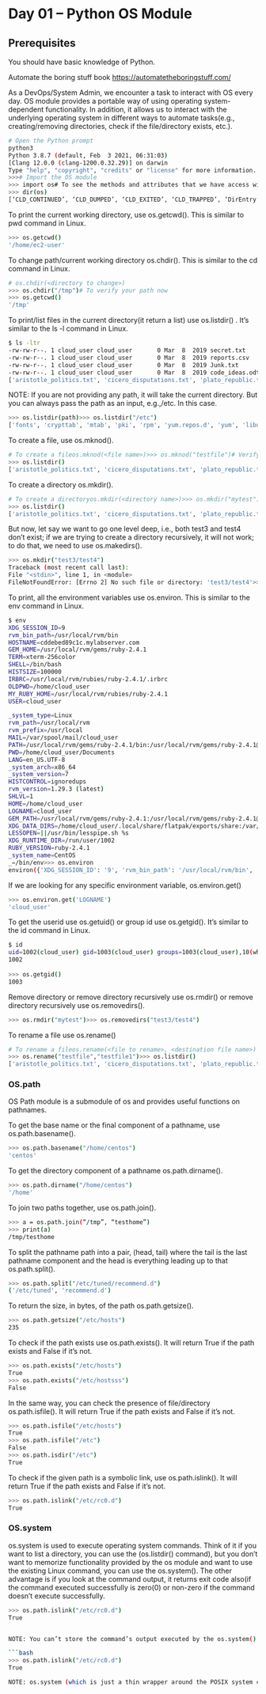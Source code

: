 # Day 01 – Python OS Module

## Prerequisites

 You should have basic knowledge of Python.

 Automate the boring stuff book
https://automatetheboringstuff.com/
    
As a DevOps/System Admin, we encounter a task to interact with OS every day. OS module provides a portable way of using operating system-dependent functionality. In addition, it allows us to interact with the underlying operating system in different ways to automate tasks(e.g., creating/removing directories, check if the file/directory exists, etc.).
 
 ```bash
# Open the Python prompt
python3
Python 3.8.7 (default, Feb  3 2021, 06:31:03)
[Clang 12.0.0 (clang-1200.0.32.29)] on darwin
Type "help", "copyright", "credits" or "license" for more information.
>>># Import the OS module
>>> import os# To see the methods and attributes that we have access within OS module
>>> dir(os)
[‘CLD_CONTINUED’, ‘CLD_DUMPED’, ‘CLD_EXITED’, ‘CLD_TRAPPED’, ‘DirEntry’, ‘EX_CANTCREAT’, ‘EX_CONFIG’, ‘EX_DATAERR’, ‘EX_IOERR’, ‘EX_NOHOST’, ‘EX_NOINPUT’, ‘EX_NOPERM’, ‘EX_NOUSER’, ‘EX_OK’, ‘EX_OSERR’, ‘EX_OSFILE’, ‘EX_PROTOCOL’, ‘EX_SOFTWARE’, ‘EX_TEMPFAIL’, ‘EX_UNAVAILABLE’, ‘EX_USAGE’, ‘F_LOCK’, ‘F_OK’, ‘F_TEST’, ‘F_TLOCK’, ‘F_ULOCK’, ‘MutableMapping’, ‘NGROUPS_MAX’, ‘O_ACCMODE’, ‘O_APPEND’, ‘O_ASYNC’, ‘O_CREAT’, ‘O_DIRECT’, ‘O_DIRECTORY’, ‘O_DSYNC’, ‘O_EXCL’, ‘O_LARGEFILE’, ‘O_NDELAY’, ‘O_NOATIME’, ‘O_NOCTTY’, ‘O_NOFOLLOW’, ‘O_NONBLOCK’, ‘O_RDONLY’, ‘O_RDWR’, ‘O_RSYNC’, ‘O_SYNC’, ‘O_TRUNC’, ‘O_WRONLY’, ‘POSIX_FADV_DONTNEED’, ‘POSIX_FADV_NOREUSE’, ‘POSIX_FADV_NORMAL’, ‘POSIX_FADV_RANDOM’, ‘POSIX_FADV_SEQUENTIAL’, ‘POSIX_FADV_WILLNEED’, ‘PRIO_PGRP’, ‘PRIO_PROCESS’, ‘PRIO_USER’, ‘P_ALL’, ‘P_NOWAIT’, ‘P_NOWAITO’, ‘P_PGID’, ‘P_PID’, ‘P_WAIT’, ‘PathLike’, ‘RTLD_DEEPBIND’, ‘RTLD_GLOBAL’, ‘RTLD_LAZY’, ‘RTLD_LOCAL’, ‘RTLD_NODELETE’, ‘RTLD_NOLOAD’, ‘RTLD_NOW’, ‘R_OK’, ‘SCHED_BATCH’, ‘SCHED_FIFO’, ‘SCHED_OTHER’, ‘SCHED_RR’, ‘SEEK_CUR’, ‘SEEK_END’, ‘SEEK_SET’, ‘ST_APPEND’, ‘ST_MANDLOCK’, ‘ST_NOATIME’, ‘ST_NODEV’, ‘ST_NODIRATIME’, ‘ST_NOEXEC’, ‘ST_NOSUID’, ‘ST_RDONLY’, ‘ST_SYNCHRONOUS’, ‘ST_WRITE’, ‘TMP_MAX’, ‘WCONTINUED’, ‘WCOREDUMP’, ‘WEXITED’, ‘WEXITSTATUS’, ‘WIFCONTINUED’, ‘WIFEXITED’, ‘WIFSIGNALED’, ‘WIFSTOPPED’, ‘WNOHANG’, ‘WNOWAIT’, ‘WSTOPPED’, ‘WSTOPSIG’, ‘WTERMSIG’, ‘WUNTRACED’, ‘W_OK’, ‘XATTR_CREATE’, ‘XATTR_REPLACE’, ‘XATTR_SIZE_MAX’, ‘X_OK’, ‘_Environ’, ‘__all__’, ‘__builtins__’, ‘__cached__’, ‘__doc__’, ‘__file__’, ‘__loader__’, ‘__name__’, ‘__package__’, ‘__spec__’, ‘_execvpe’, ‘_exists’, ‘_exit’, ‘_fspath’, ‘_fwalk’, ‘_get_exports_list’, ‘_putenv’, ‘_spawnvef’, ‘_unsetenv’, ‘_wrap_close’, ‘abc’, ‘abort’, ‘access’, ‘altsep’, ‘chdir’, ‘chmod’, ‘chown’, ‘chroot’, ‘close’, ‘closerange’, ‘confstr’, ‘confstr_names’, ‘cpu_count’, ‘ctermid’, ‘curdir’, ‘defpath’, ‘device_encoding’, ‘devnull’, ‘dup’, ‘dup2’, ‘environ’, ‘environb’, ‘errno’, ‘error’, ‘execl’, ‘execle’, ‘execlp’, ‘execlpe’, ‘execv’, ‘execve’, ‘execvp’, ‘execvpe’, ‘extsep’, ‘fchdir’, ‘fchmod’, ‘fchown’, ‘fdatasync’, ‘fdopen’, ‘fork’, ‘forkpty’, ‘fpathconf’, ‘fsdecode’, ‘fsencode’, ‘fspath’, ‘fstat’, ‘fstatvfs’, ‘fsync’, ‘ftruncate’, ‘fwalk’, ‘get_blocking’, ‘get_exec_path’, ‘get_inheritable’, ‘get_terminal_size’, ‘getcwd’, ‘getcwdb’, ‘getegid’, ‘getenv’, ‘getenvb’, ‘geteuid’, ‘getgid’, ‘getgrouplist’, ‘getgroups’, ‘getloadavg’, ‘getlogin’, ‘getpgid’, ‘getpgrp’, ‘getpid’, ‘getppid’, ‘getpriority’, ‘getresgid’, ‘getresuid’, ‘getsid’, ‘getuid’, ‘getxattr’, ‘initgroups’, ‘isatty’, ‘kill’, ‘killpg’, ‘lchown’, ‘linesep’, ‘link’, ‘listdir’, ‘listxattr’, ‘lockf’, ‘lseek’, ‘lstat’, ‘major’, ‘makedev’, ‘makedirs’, ‘minor’, ‘mkdir’, ‘mkfifo’, ‘mknod’, ‘name’, ‘nice’, ‘open’, ‘openpty’, ‘pardir’, ‘path’, ‘pathconf’, ‘pathconf_names’, ‘pathsep’, ‘pipe’, ‘popen’, ‘posix_fadvise’, ‘posix_fallocate’, ‘pread’, ‘putenv’, ‘pwrite’, ‘read’, ‘readlink’, ‘readv’, ‘remove’, ‘removedirs’, ‘removexattr’, ‘rename’, ‘renames’, ‘replace’, ‘rmdir’, ‘scandir’, ‘sched_get_priority_max’, ‘sched_get_priority_min’, ‘sched_getparam’, ‘sched_getscheduler’, ‘sched_param’, ‘sched_rr_get_interval’, ‘sched_setparam’, ‘sched_setscheduler’, ‘sched_yield’, ‘sendfile’, ‘sep’, ‘set_blocking’, ‘set_inheritable’, ‘setegid’, ‘seteuid’, ‘setgid’, ‘setgroups’, ‘setpgid’, ‘setpgrp’, ‘setpriority’, ‘setregid’, ‘setresgid’, ‘setresuid’, ‘setreuid’, ‘setsid’, ‘setuid’, ‘setxattr’, ‘spawnl’, ‘spawnle’, ‘spawnlp’, ‘spawnlpe’, ‘spawnv’, ‘spawnve’, ‘spawnvp’, ‘spawnvpe’, ‘st’, ‘stat’, ‘stat_float_times’, ‘stat_result’, ‘statvfs’, ‘statvfs_result’, ‘strerror’, ‘supports_bytes_environ’, ‘supports_dir_fd’, ‘supports_effective_ids’, ‘supports_fd’, ‘supports_follow_symlinks’, ‘symlink’, ‘sync’, ‘sys’, ‘sysconf’, ‘sysconf_names’, ‘system’, ‘tcgetpgrp’, ‘tcsetpgrp’, ‘terminal_size’, ‘times’, ‘times_result’, ‘truncate’, ‘ttyname’, ‘umask’, ‘uname’, ‘uname_result’, ‘unlink’, ‘unsetenv’, ‘urandom’, ‘utime’, ‘wait’, ‘wait3’, ‘wait4’, ‘waitid’, ‘waitid_result’, ‘waitpid’, ‘walk’, ‘write’, ‘writev’]
```

To print the current working directory, use os.getcwd(). This is similar to pwd command in Linux.
```bash
>>> os.getcwd()
'/home/ec2-user'
```
To change path/current working directory os.chdir(<directory to change>). This is similar to the cd command in Linux.
 
```bash
# os.chdir(<directory to change>)
>>> os.chdir("/tmp")# To verify your path now
>>> os.getcwd()
'/tmp'
```
 
To print/list files in the current directory(it return a list) use os.listdir() . It’s similar to the ls -l command in Linux.

```bash
$ ls -ltr
-rw-rw-r--. 1 cloud_user cloud_user       0 Mar  8  2019 secret.txt
-rw-rw-r--. 1 cloud_user cloud_user       0 Mar  8  2019 reports.csv
-rw-rw-r--. 1 cloud_user cloud_user       0 Mar  8  2019 Junk.txt
-rw-rw-r--. 1 cloud_user cloud_user       0 Mar  8  2019 code_ideas.odt>>> os.listdir()
['aristotle_politics.txt', 'cicero_disputations.txt', 'plato_republic.txt', 'secret.txt', 'Junk.txt', 'code_ideas.odt', 'reports.csv']
``` 
 NOTE: If you are not providing any path, it will take the current directory. But you can always pass the path as an input, e.g.,/etc. In this case.
 
 ```bash
>>> os.listdir(path)>>> os.listdir("/etc")
['fonts', 'crypttab', 'mtab', 'pki', 'rpm', 'yum.repos.d', 'yum', 'libuser.conf', 'audit', 'centos-release', 'rsyslog.d', 'issue', 'binfmt.d', 'issue.net', 'modules-load.d', 'os-release', 'security', 'tuned', 'redhat-release', 'DIR_COLORS', 'vimrc', 'system-release', 'sestatus.conf', 'fstab', 'system-release-cpe', 'tmpfiles.d', 'aliases', 'rc.local', 'bashrc', 'systemd', 'csh.cshrc', 'udev', 'csh.login', 'machine-id', 'environment', 'NetworkManager', 'exports', 'nsswitch.conf.bak', 'filesystems', 'inittab', 'group', 'adjtime', 'gshadow', 'networks', 'host.conf', 'cron.monthly', 'hosts', 'shadow-', 'hosts.allow', 'ppp', 'gconf', 'hosts.deny', 'rwtab', 'pulse', 'inputrc', 'nfsmount.conf', 'motd', 'rwtab.d', 'passwd', 'statetab', 'printcap', 'statetab.d', 'profile', 'profile.d', 'sysctl.conf', 'protocols', 'cron.hourly', 'securetty', 'cron.weekly', 'services', 'anacrontab', 'shadow', 'crontab', 'shells', 'X11', 'bash_completion.d', 'opt', 'pm', 'skel', 'sysconfig', 'xdg', 'xinetd.d', 'terminfo', 'default', 'polkit-1', 'ld.so.conf', 'ld.so.conf.d', 'my.cnf', 'nsswitch.conf', 'passwd-', 'dconf', 'rpc', 'cloud', 'ld.so.cache', 'ssh', 'man_db.conf', 'libaudit.conf', 'popt.d', 'alternatives', 'chkconfig.d', 'gnupg', 'avahi', 'init.d', 'rc.d', 'cron.d', 'rc0.d', 'cron.deny', 'rc1.d', 'grub.d', 'rc2.d', 'dnsmasq.conf', 'rc3.d', 'dnsmasq.d', 'rc4.d', 'updatedb.conf', 'rc5.d', 'dracut.conf', 'rc6.d', 'aliases.db', 'GREP_COLORS', 'libnl', 'gcrypt', 'pkcs11', 'wpa_supplicant', 'magic', 'sasl2', 'groff', 'ssl', 'dbus-1', 'samba', 'request-key.conf', 'request-key.d', 'kernel', 'virc', 'iproute2', 'selinux', 'gss', 'dracut.conf.d', 'krb5.conf', 'openldap', 'DIR_COLORS.256color', 'idmapd.conf', 'grub2.cfg', 'DIR_COLORS.lightbgcolor', 'rsyslog.conf', 'login.defs', 'pam.d', '.pwd.lock', 'logrotate.d', 'my.cnf.d', 'prelink.conf.d', 'sgml', 'group-', 'gshadow-', 'sysctl.d', 'yum.conf', 'netconfig', 'dhcp', 'xml', 'e2fsck.conf', 'exports.d', 'mke2fs.conf', 'depmod.d', 'modprobe.d', 'cron.daily', 'logrotate.conf', 'favicon.png', 'kdump.conf', 'makedumpfile.conf.sample', 'firewalld', 'audisp', 'postfix', 'chrony.conf', 'chrony.keys', 'rsyncd.conf', 'sudo-ldap.conf', 'sudo.conf', 'sudoers', 'sudoers.d', 'vconsole.conf', 'localtime', 'locale.conf', 'hostname', 'resolv.conf', 'grub.conf', 'plymouth', 'asound.conf', 'oddjob', 'oddjobd.conf', 'oddjobd.conf.d', 'gtk-2.0', 'libreport', 'UPower', 'udisks2', 'gdm', 'nanorc', 'wgetrc', 'mime.types', 'mailcap', 'ghostscript', 'centos-release-upstream', 'tcsd.conf', 'gssproxy', 'python', 'geoclue', 'la_version', '.updated', 'xrdp', 'amazon', 'init', 'subgid', 'subuid', 'nsswitch.conf.rpmnew', 'krb5.conf.d', 'GeoIP.conf', 'bluetooth', 'sysctl.conf.rpmnew', 'iscsi', 'chrony.keys.rpmnew', 'nfs.conf', 'kernel-reinstall-count', 'zprofile', 'bash.bashrc', 'rvmrc', 'libblockdev', 'multipath', 'lvm', 'trusted-key.key', 'glvnd', 'fuse.conf', 'egl', 'flatpak', 'libpaper.d', 'papersize', 'ImageMagick-6']
```
 
To create a file, use os.mknod().

 ```bash
# To create a fileos.mknod(<file name>)>>> os.mknod("testfile")# Verify it
>>> os.listdir()
['aristotle_politics.txt', 'cicero_disputations.txt', 'plato_republic.txt', 'secret.txt', 'Junk.txt', 'code_ideas.odt', 'reports.csv', 'testfile']
```
 To create a directory os.mkdir().
 
 ```bash
# To create a directoryos.mkdir(<directory name>)>>> os.mkdir("mytest")# To verify it
>>> os.listdir()
['aristotle_politics.txt', 'cicero_disputations.txt', 'plato_republic.txt', 'secret.txt', 'Junk.txt', 'code_ideas.odt', 'reports.csv', 'mytest']
```

But now, let say we want to go one level deep, i.e., both test3 and test4 don’t exist; if we are trying to create a directory recursively, it will not work; to do that, we need to use os.makedirs().

  ```bash
>>> os.mkdir("test3/test4")
Traceback (most recent call last):
File "<stdin>", line 1, in <module>
FileNotFoundError: [Errno 2] No such file or directory: 'test3/test4'>>> os.makedirs("test3/test4")
```
 
To print, all the environment variables use os.environ. This is similar to the env command in Linux.
 
  ```bash
$ env
XDG_SESSION_ID=9
rvm_bin_path=/usr/local/rvm/bin
HOSTNAME=cddebed89c1c.mylabserver.com
GEM_HOME=/usr/local/rvm/gems/ruby-2.4.1
TERM=xterm-256color
SHELL=/bin/bash
HISTSIZE=100000
IRBRC=/usr/local/rvm/rubies/ruby-2.4.1/.irbrc
OLDPWD=/home/cloud_user
MY_RUBY_HOME=/usr/local/rvm/rubies/ruby-2.4.1
USER=cloud_user

_system_type=Linux
rvm_path=/usr/local/rvm
rvm_prefix=/usr/local
MAIL=/var/spool/mail/cloud_user
PATH=/usr/local/rvm/gems/ruby-2.4.1/bin:/usr/local/rvm/gems/ruby-2.4.1@global/bin:/usr/local/rvm/rubies/ruby-2.4.1/bin:/usr/local/bin:/bin:/usr/bin:/usr/local/sbin:/usr/sbin:/usr/local/rvm/bin:/home/cloud_user/.local/bin:/home/cloud_user/bin
PWD=/home/cloud_user/Documents
LANG=en_US.UTF-8
_system_arch=x86_64
_system_version=7
HISTCONTROL=ignoredups
rvm_version=1.29.3 (latest)
SHLVL=1
HOME=/home/cloud_user
LOGNAME=cloud_user
GEM_PATH=/usr/local/rvm/gems/ruby-2.4.1:/usr/local/rvm/gems/ruby-2.4.1@global
XDG_DATA_DIRS=/home/cloud_user/.local/share/flatpak/exports/share:/var/lib/flatpak/exports/share:/usr/local/share:/usr/share
LESSOPEN=||/usr/bin/lesspipe.sh %s
XDG_RUNTIME_DIR=/run/user/1002
RUBY_VERSION=ruby-2.4.1
_system_name=CentOS
_=/bin/env>>> os.environ
environ({'XDG_SESSION_ID': '9', 'rvm_bin_path': '/usr/local/rvm/bin', 'HOSTNAME': 'cddebed89c1c.mylabserver.com', 'GEM_HOME': '/usr/local/rvm/gems/ruby-2.4.1', 'TERM': 'xterm-256color', 'SHELL': '/bin/bash', 'HISTSIZE': '100000', 'IRBRC': '/usr/local/rvm/rubies/ruby-2.4.1/.irbrc', 'OLDPWD': '/home/cloud_user', 'MY_RUBY_HOME': '/usr/local/rvm/rubies/ruby-2.4.1', 'USER': 'cloud_user', 'LS_COLORS': ,'_system_type': 'Linux', 'rvm_path': '/usr/local/rvm', 'rvm_prefix': '/usr/local', 'MAIL': '/var/spool/mail/cloud_user', 'PATH': '/usr/local/rvm/gems/ruby-2.4.1/bin:/usr/local/rvm/gems/ruby-2.4.1@global/bin:/usr/local/rvm/rubies/ruby-2.4.1/bin:/usr/local/bin:/bin:/usr/bin:/usr/local/sbin:/usr/sbin:/usr/local/rvm/bin:/home/cloud_user/.local/bin:/home/cloud_user/bin', 'PWD': '/home/cloud_user/Documents', 'LANG': 'en_US.UTF-8', '_system_arch': 'x86_64', '_system_version': '7', 'HISTCONTROL': 'ignoredups', 'rvm_version': '1.29.3 (latest)', 'SHLVL': '1', 'HOME': '/home/cloud_user', 'LOGNAME': 'cloud_user', 'GEM_PATH': '/usr/local/rvm/gems/ruby-2.4.1:/usr/local/rvm/gems/ruby-2.4.1@global', 'XDG_DATA_DIRS': '/home/cloud_user/.local/share/flatpak/exports/share:/var/lib/flatpak/exports/share:/usr/local/share:/usr/share', 'LESSOPEN': '||/usr/bin/lesspipe.sh %s', 'XDG_RUNTIME_DIR': '/run/user/1002', 'RUBY_VERSION': 'ruby-2.4.1', '_system_name': 'CentOS', '_': '/bin/python3'})
```
 
 If we are looking for any specific environment variable, os.environ.get(<variable name>)
 
  ```bash
>>> os.environ.get('LOGNAME')
'cloud_user'
```
 
 To get the userid use os.getuid() or group id use os.getgid(). It’s similar to the id command in Linux.

 
  ```bash
$ id
uid=1002(cloud_user) gid=1003(cloud_user) groups=1003(cloud_user),10(wheel)>>> os.getuid()
1002
    
>>> os.getgid()
1003
```
Remove directory or remove directory recursively use os.rmdir() or remove directory recursively use os.removedirs().
  ```bash
>>> os.rmdir("mytest")>>> os.removedirs("test3/test4")
```
 To rename a file use os.rename()
   ```bash
# To rename a fileos.rename(<file to rename>, <destination file name>)
>>> os.rename("testfile","testfile1")>>> os.listdir()
['aristotle_politics.txt', 'cicero_disputations.txt', 'plato_republic.txt', 'secret.txt', 'Junk.txt', 'code_ideas.odt', 'reports.csv', 'testfile1']
```
### OS.path
OS Path module is a submodule of os and provides useful functions on pathnames.

To get the base name or the final component of a pathname, use os.path.basename().
 
```bash
>>> os.path.basename("/home/centos")
'centos'
```
 
 To get the directory component of a pathname os.path.dirname().

 ```bash
>>> os.path.dirname("/home/centos")
'/home'
 ```
 
To join two paths together, use os.path.join().
 
```bash
>>> a = os.path.join(“/tmp”, “testhome”)
>>> print(a)
/tmp/testhome
 ```
 
To split the pathname path into a pair, (head, tail) where the tail is the last pathname component and the head is everything leading up to that os.path.split().
 
 ```bash
>>> os.path.split("/etc/tuned/recommend.d")
('/etc/tuned', 'recommend.d')
 ```

 
To return the size, in bytes, of the path os.path.getsize().
 
 ```bash
>>> os.path.getsize("/etc/hosts")
235
 ```

 
To check if the path exists use os.path.exists(). It will return True if the path exists and False if it’s not.
 
 ```bash
>>> os.path.exists("/etc/hosts")
True
>>> os.path.exists("/etc/hostsss")
False
 ```

In the same way, you can check the presence of file/directory os.path.isfile(). It will return True if the path exists and False if it’s not.
 
 ```bash
>>> os.path.isfile("/etc/hosts")
True
>>> os.path.isfile("/etc")
False
>>> os.path.isdir("/etc")
True
 ```

 
To check if the given path is a symbolic link, use os.path.islink(). It will return True if the path exists and False if it’s not.
 
 ```bash
>>> os.path.islink("/etc/rc0.d")
True
 ```
 
### OS.system
 os.system is used to execute operating system commands. Think of it if you want to list a directory, you can use the (os.listdir() command), but you don’t want to memorize functionality provided by the os module and want to use the existing Linux command, you can use the os.system(). The other advantage is if you look at the command output, it returns exit code also(if the command executed successfully is zero(0) or non-zero if the command doesn’t execute successfully.
  ```bash
>>> os.path.islink("/etc/rc0.d")
True
 
 
 NOTE: You can’t store the command’s output executed by the os.system(). The only thing you can store is the return code. However, as you can see in the below code, it only stores the return code and the ls command output. If you want to store the output of the ls command, you need to use the subprocess module.
 
  ```bash
>>> os.path.islink("/etc/rc0.d")
True
 
 NOTE: os.system (which is just a thin wrapper around the POSIX system call) runs the command in a shell launched as a child of the current process

 

